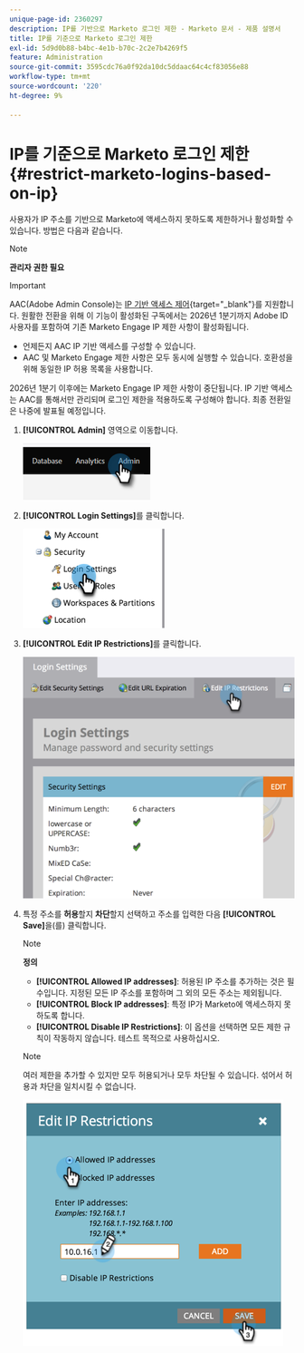 ```yaml
---
unique-page-id: 2360297
description: IP를 기반으로 Marketo 로그인 제한 - Marketo 문서 - 제품 설명서
title: IP를 기준으로 Marketo 로그인 제한
exl-id: 5d9d0b88-b4bc-4e1b-b70c-2c2e7b4269f5
feature: Administration
source-git-commit: 3595cdc76a0f92da10dc5ddaac64c4cf83056e88
workflow-type: tm+mt
source-wordcount: '220'
ht-degree: 9%

---
```


# IP를 기준으로 Marketo 로그인 제한 {#restrict-marketo-logins-based-on-ip}

사용자가 IP 주소를 기반으로 Marketo에 액세스하지 못하도록 제한하거나 활성화할 수 있습니다. 방법은 다음과 같습니다.

>[!NOTE]
>
>**관리자 권한 필요**

>[!IMPORTANT]
>
>AAC(Adobe Admin Console)는 [IP 기반 액세스 제어](https://helpx.adobe.com/kr/enterprise/using/ip-based-access.html){target="_blank"}를 지원합니다. 원활한 전환을 위해 이 기능이 활성화된 구독에서는 2026년 1분기까지 Adobe ID 사용자를 포함하여 기존 Marketo Engage IP 제한 사항이 활성화됩니다.
>
>* 언제든지 AAC IP 기반 액세스를 구성할 수 있습니다.
>* AAC 및 Marketo Engage 제한 사항은 모두 동시에 실행할 수 있습니다. 호환성을 위해 동일한 IP 허용 목록을 사용합니다.
>
>2026년 1분기 이후에는 Marketo Engage IP 제한 사항이 중단됩니다. IP 기반 액세스는 AAC를 통해서만 관리되며 로그인 제한을 적용하도록 구성해야 합니다. 최종 전환일은 나중에 발표될 예정입니다.

1. **[!UICONTROL Admin]** 영역으로 이동합니다.

   ![](assets/restrict-marketo-logins-based-on-ip-1.png)

1. **[!UICONTROL Login Settings]**&#x200B;를 클릭합니다.

   ![](assets/restrict-marketo-logins-based-on-ip-2.png)

1. **[!UICONTROL Edit IP Restrictions]**&#x200B;를 클릭합니다.

   ![](assets/restrict-marketo-logins-based-on-ip-3.png)

1. 특정 주소를 **허용**&#x200B;할지 **차단**&#x200B;할지 선택하고 주소를 입력한 다음 **[!UICONTROL Save]**&#x200B;을(를) 클릭합니다.

   >[!NOTE]
   >
   >**정의**
   >
   >* **[!UICONTROL Allowed IP addresses]**: 허용된 IP 주소를 추가하는 것은 필수입니다. 지정된 모든 IP 주소를 포함하며 그 외의 모든 주소는 제외됩니다.
   >* **[!UICONTROL Block IP addresses]**: 특정 IP가 Marketo에 액세스하지 못하도록 합니다.
   >* **[!UICONTROL Disable IP Restrictions]**: 이 옵션을 선택하면 모든 제한 규칙이 작동하지 않습니다. 테스트 목적으로 사용하십시오.

   >[!NOTE]
   >
   >여러 제한을 추가할 수 있지만 모두 허용되거나 모두 차단될 수 있습니다. 섞어서 허용과 차단을 일치시킬 수 없습니다.

   ![](assets/restrict-marketo-logins-based-on-ip-4.png)
